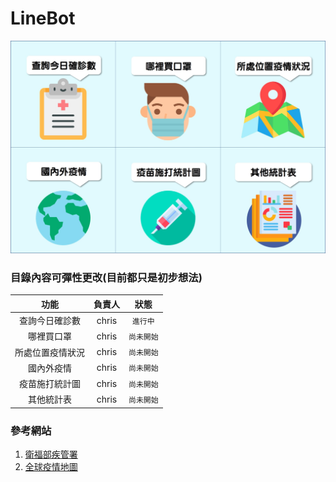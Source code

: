 # LineBot
![目錄](https://github.com/chrisluo5311/LineBot/blob/master/src/main/resources/static/menufinal.jpg "line bot richmenu")
### 目錄內容可彈性更改(目前都只是初步想法) 
|  功能  |    負責人    | 狀態 |
|:------:|:----------:|:------------:|
|  查詢今日確診數  |  chris  |  `進行中`  |
|  哪裡買口罩  |  chris  |  `尚未開始`  |
|  所處位置疫情狀況  |  chris  |  `尚未開始`  |
|  國內外疫情  |  chris  |  `尚未開始`  |
|  疫苗施打統計圖  |  chris  |  `尚未開始`  |
|  其他統計表  |  chris  |  `尚未開始`  |
### 參考網站
1. [衛福部疾管署](https://www.cdc.gov.tw/ "link") 
2. [全球疫情地圖](https://covid-19.nchc.org.tw/ "")
